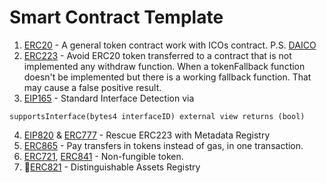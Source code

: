 # Smart Contract Template

1. [ERC20](https://github.com/ethereum/eips/issues/20) - A general token contract work with ICOs contract.
P.S. [DAICO](https://github.com/petros789/daico)
2. [ERC223](https://github.com/ethereum/EIPs/issues/223) - Avoid ERC20 token transferred to a contract that is not implemented any withdraw function. When a tokenFallback function doesn't be implemented but there is a working fallback function. That may cause a false positive result.
3. [EIP165](https://github.com/ethereum/EIPs/blob/master/EIPS/eip-165.md) - Standard Interface Detection via
```
supportsInterface(bytes4 interfaceID) external view returns (bool)
```
4. [EIP820](https://github.com/ethereum/EIPs/blob/ea5b7b32fe7f959bb79c04731d62725e7b0a50df/EIPS/eip-820.md) & [ERC777]() - Rescue ERC223 with Metadata Registry
5. [ERC865](https://github.com/ethereum/EIPs/issues/865) - Pay transfers in tokens instead of gas, in one transaction.
6. [ERC721](https://github.com/ethereum/eips/issues/721), [ERC841](https://github.com/ethereum/EIPs/pull/841) - Non-fungible token.
7. [ERC821](https://github.com/ethereum/EIPs/issues/821) - Distinguishable Assets Registry